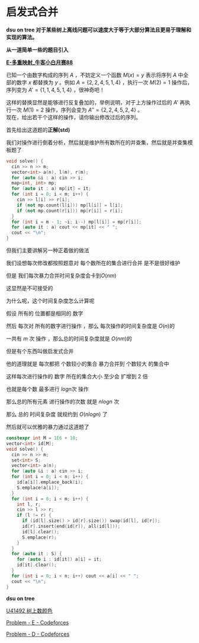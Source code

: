 # 启发式合并

**dsu on tree 对于某些树上离线问题可以速度大于等于大部分算法且更易于理解和实现的算法。**

**从一道简单一些的题目引入**

**[E-多重映射_牛客小白月赛88](https://ac.nowcoder.com/acm/contest/75771/E)**

已知一个由数字构成的序列 $A$ ，不妨定义一个函数 $M(x)=y$ 表示将序列 $A$ 中全部的数字 $x$ 都替换为 $y$ 。例如 $A=\{2,2,4,5,1,4\}$ ，执行一次 $M(2)=1$ 操作后，序列变为 $A'=\{1,1,4,5,1,4\}$ ，很神奇吧！

这样的替换显然是能够进行反复叠加的，举例说明，对于上方操作过后的 $A'$ 再执行一次 $M(1)=2$ 操作，序列会变为 $A''=\{2,2,4,5,2,4\}$ 。  
现在，给出若干个这样的操作，请你输出修改过后的序列。

首先给出这道题的**正解(std)**

我们对操作进行倒着分析，然后就是维护所有数所在的并查集，然后就是并查集模板题了

```C++
void solve() {
  cin >> n >> m;
  vector<int> a(n), l(m), r(m);
  for (auto &i : a) cin >> i;
  map<int, int> mp;
  for (auto it : a) mp[it] = it;
  for (int i = 0; i < m; i++) {
    cin >> l[i] >> r[i];
    if (not mp.count(l[i])) mp[l[i]] = l[i];
    if (not mp.count(r[i])) mp[r[i]] = r[i];
  }
  for (int i = m - 1; ~i; i--) mp[l[i]] = mp[r[i]];
  for (auto it : a) cout << mp[it] << " ";
  cout << "\n";
}
```

但我们主要讲解另一种正着做的做法

我们设想每次修改都按照题意对 每个数所在的集合进行合并 是不是很好维护

但是 我们每次暴力合并时间复杂度会卡到$O(nm)$

这显然是不可接受的

为什么呢，这个时间复杂度怎么计算呢

假设 所有的 位置都是相同的 数字

然后 每次对 所有的数字进行操作 ，那么 每次操作的时间复杂度是 $O(n)$的

一共有 $m$ 次 操作 ，那么总的时间复杂度就是 $O(nm)$的

但是有个东西叫做启发式合并

他的道理就是 每次都把 个数较小的集合  暴力合并到  个数较大 的集合中

 这样每次进行操作的 数字 所在的集合大小 至少会 扩增到 $2$ 倍

也就是每个数 最多进行 $logn$次 操作 

那么总的所有元素 进行操作的次数 就是 $nlogn$ 次

那么 总的 时间复杂度 就规约到 $O(nlogn)$ 了

然后就可以优雅的暴力通过这道题了

```C++
constexpr int M = 1E6 + 10;
vector<int> id[M];
void solve() {
  cin >> n >> m;
  set<int> S;
  vector<int> a(n);
  for (auto &i : a) cin >> i;
  for (int i = 0; i < n; i++) {
    id[a[i]].emplace_back(i);
    S.emplace(a[i]);
  }
  for (int i = 0; i < m; i++) {
    int l, r;
    cin >> l >> r;
    if (l != r) {
      if (id[l].size() > id[r].size()) swap(id[l], id[r]);
      id[r].insert(end(id[r]), all(id[l]));
      id[l].clear();
      S.emplace(r);
    }
  }
  for (auto it : S) {
    for (auto i : id[it]) a[i] = it;
    id[it].clear();
  }
  for (int i = 0; i < n; i++) cout << a[i] << " ";
  cout << "\n";
}
```

**dsu on  tree**

[U41492 树上数颜色](https://www.luogu.com.cn/problem/U41492)

[Problem - E - Codeforces](https://codeforces.com/contest/600/problem/E)

[Problem - D - Codeforces](https://codeforces.com/gym/105013/problem/D)
